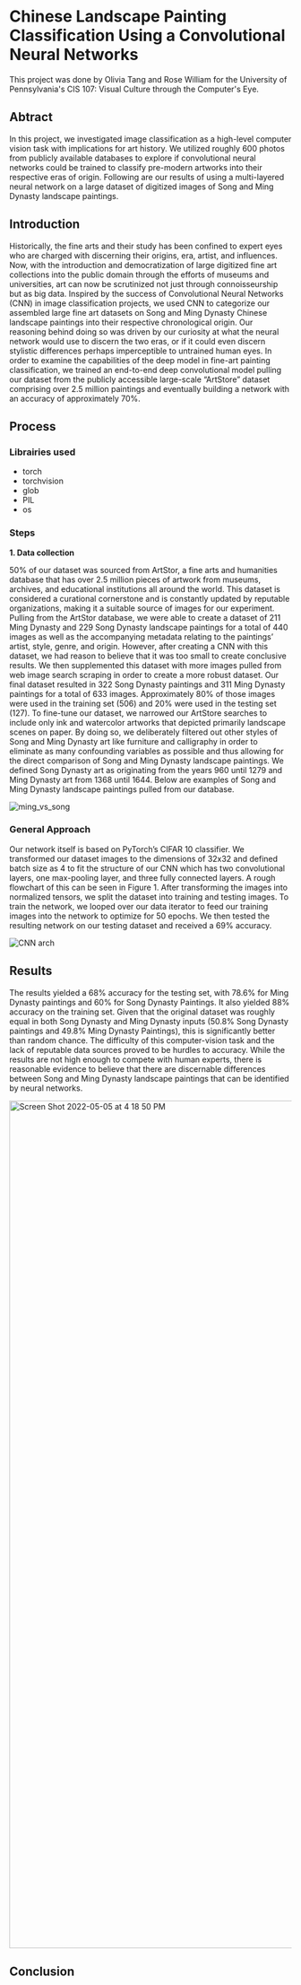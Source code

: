 # Chinese Landscape Painting Classification Using a Convolutional Neural Networks


This project was done by Olivia Tang and Rose William for the University of Pennsylvania's CIS 107: Visual Culture through the Computer's Eye. 


## Abtract
In this project, we investigated image classification as a high-level computer vision task with implications for art history. We utilized roughly 600 photos from publicly available databases to explore if convolutional neural networks could be trained to classify pre-modern artworks into their respective eras of origin. Following are our results of using a multi-layered neural network on a large dataset of digitized images of Song and Ming Dynasty landscape paintings. 

## Introduction
Historically, the fine arts and their study has been confined to expert eyes who are charged with discerning their origins, era, artist, and influences.  Now, with the introduction and democratization of large digitized fine art collections into the public domain through the efforts of museums and universities, art can now be scrutinized not just through connoisseurship but as big data. Inspired by the success of Convolutional Neural Networks (CNN) in image classification projects, we used CNN to categorize our assembled large fine art datasets on Song and Ming Dynasty Chinese landscape paintings into their respective chronological origin. Our reasoning behind doing so was driven by our curiosity at what the neural network would use to discern the two eras, or if it could even discern stylistic differences perhaps imperceptible to untrained human eyes. In order to examine the capabilities of the deep model in fine-art painting classification, we trained an end-to-end deep convolutional model pulling our dataset from the publicly accessible large-scale “ArtStore” dataset comprising over 2.5 million paintings and eventually building a network with an accuracy of approximately 70%. 

## Process 

### Librairies used
* torch
* torchvision
* glob
* PIL
* os

### Steps
<b>1. Data collection</b>

<div>50% of our dataset was sourced from ArtStor, a fine arts and humanities database that has over 2.5 million pieces of artwork from museums, archives, and educational institutions all around the world. This dataset is considered a curational cornerstone and is constantly updated by reputable organizations, making it a suitable source of images for our experiment. Pulling from the ArtStor database, we were able to create a dataset of 211 Ming Dynasty and 229 Song Dynasty landscape paintings for a total of 440 images as well as the accompanying metadata relating to the paintings’ artist, style, genre, and origin. However, after creating a CNN with this dataset, we had reason to believe that it was too small to create conclusive results. We then supplemented this dataset with more images pulled from web image search scraping in order to create a more robust dataset. Our final dataset resulted in 322 Song Dynasty paintings and 311 Ming Dynasty paintings for a total of 633 images. Approximately 80% of those images were used in the training set (506) and 20% were used in the testing set (127). To fine-tune our dataset, we narrowed our ArtStore searches to include only ink and watercolor artworks that depicted primarily landscape scenes on paper. By doing so, we deliberately filtered out other styles of Song and Ming Dynasty art like furniture and calligraphy in order to eliminate as many confounding variables as possible and thus allowing for the direct comparison of Song and Ming Dynasty landscape paintings. We defined Song Dynasty art as originating from the years 960 until 1279 and Ming Dynasty art from 1368 until 1644. Below are examples of Song and Ming Dynasty landscape paintings pulled from our database.</div>

  ![ming_vs_song](https://user-images.githubusercontent.com/78753719/155208873-76d55264-528a-4899-b0dd-684b0d2a0799.png)
  
### General Approach	
Our network itself is based on PyTorch’s CIFAR 10 classifier. We transformed our dataset images to the dimensions of 32x32 and defined batch size as 4 to fit the structure of our CNN which has two convolutional layers, one max-pooling layer, and three fully connected layers. A rough flowchart of this can be seen in Figure 1. After transforming the images into normalized tensors, we split the dataset into training and testing images. To train the network, we looped over our data iterator to feed our training images into the network to optimize for 50 epochs. We then tested the resulting network on our testing dataset and received a 69% accuracy.

![CNN arch](https://user-images.githubusercontent.com/78753719/167018475-9f416a44-27f4-400c-a716-ea484f5ae89d.png)



## Results
The results yielded a 68% accuracy for the testing set, with 78.6% for Ming Dynasty paintings and 60% for Song Dynasty Paintings. It also yielded 88% accuracy on the training set. Given that the original dataset was roughly equal in both Song Dynasty and Ming Dynasty inputs (50.8% Song Dynasty paintings and 49.8% Ming Dynasty Paintings), this is significantly better than random chance. The difficulty of this computer-vision task and the lack of reputable data sources proved to be hurdles to accuracy. While the results are not high enough to compete with human experts, there is reasonable evidence to believe that there are discernable differences between Song and Ming Dynasty landscape paintings that can be identified by neural networks. 


<img width="1512" alt="Screen Shot 2022-05-05 at 4 18 50 PM" src="https://user-images.githubusercontent.com/78753719/167019198-b442d5ca-e790-4e41-9639-491da2d031d7.png">


## Conclusion
<!-- Learnings:
* How to work with images in data analysis
* How to build neural network for image classification

Future improvements:
* Add  images,  painters,  new genres
* Work on a new dataset where images are already classified per genre (and not painters)
* Test other machine learning models on this dataset -->

